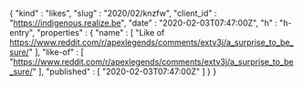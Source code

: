 {
  "kind" : "likes",
  "slug" : "2020/02/knzfw",
  "client_id" : "https://indigenous.realize.be",
  "date" : "2020-02-03T07:47:00Z",
  "h" : "h-entry",
  "properties" : {
    "name" : [ "Like of https://www.reddit.com/r/apexlegends/comments/extv3j/a_surprise_to_be_sure/" ],
    "like-of" : [ "https://www.reddit.com/r/apexlegends/comments/extv3j/a_surprise_to_be_sure/" ],
    "published" : [ "2020-02-03T07:47:00Z" ]
  }
}
